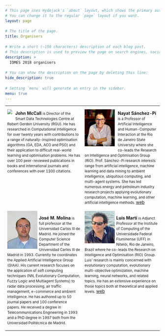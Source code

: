 ```yaml
---
# This page uses Hydejack's `about` layout, which shows the primary author's picture and about text at the top.
# You can change it to the regular `page` layout if you want.
layout: page

# The title of the page.
title: Organisers

# Write a short (~150 characters) description of each blog post.
# This description is used to preview the page on search engines, social media, etc.
description: >
  IOMES 2018 organisers

# You can show the description on the page by deleting this line:
hide_description: true

# Setting `menu` will generate an entry in the sidebar.
menu: true
---
```


<table>
<tr>
<td width='50%' valign="top">
<img src='http://gecco-2018.sigevo.org/index.html/dl69?display&x=98&y=120'
     style='float:left; vertical-align: text-bottom; margin: 10px 10px 10px 0px;'>
<p style='vertical-align: text-top;'>
<b>John McCall</b> <small>is Director of the Smart Data Technologies Centre at Robert Gordon University (RGU).  He has researched in Computational Intelligence for over twenty years with contributions to a range of naturally-inspired optimisation algorithms (GA, EDA, ACO and PSO) and their application to difficult real-world learning and optimisation problems.  He has over 100 peer-reviewed publications in books and international journals and conferences with over 1300 citations.</small>
</p>
</td>
<td width='50%' valign="top">
<img src='/assets/img/nayat.png' width='98'
     style='float:left; vertical-align: text-bottom; margin: 10px 10px 10px 0px;'>
<p style='vertical-align: text-top;'>
<b>Nayat Sánchez-Pi</b> <small>is a Professor of Artificial Intelligence and Human-Computer Interaction at the Rio de Janeiro State University where she co-leads the Research on Intelligence and Optimisation Group (RIO). Prof. Sánchez-Pi research interests range from artificial intelligence, machine learning and data mining to ambient intelligence, ubiquitous computing, and multi-agent systems. She has led numerous energy and petroleum industry research projects applying evolutionary computation, machine learning, and other artificial intelligence methods.
</small> <a href='http://www.nayatsanchezpi.com'>web</a>
</p>
</td>
</tr>
<tr>
<td width='50%' valign="top">
<img src='/assets/img/molina.png' width='98'
     style='float:left; vertical-align: top; margin-right: 5px;'>
<p style='vertical-align: top;'>
<b>José M. Molina</b> <small>is full professor at the Universidad Carlos III de Madrid. He joined the Computer Science Department of the Universidad Carlos III de Madrid in 1993. Currently he coordinates the Applied Artificial Intelligence Group (GIAA). His current research focuses on the application of soft computing techniques (NN, Evolutionary Computation, Fuzzy Logic and Multiagent Systems) to radar data processing, air traffic management, e-commerce and ambient intelligence. He has authored up to 50 journal papers and 100 conference papers. He received a degree in Telecommunications Engineering in 1993 and a PhD degree in 1997 both from the Universidad Politécnica de Madrid.</small>
</p>
</td>
<td width='50%' valign="top">
<img src='/assets/img/lm.jpg' width='98'
     style='float:left; vertical-align: top; margin-right: 5px;'>
<p style='vertical-align: top;'>
<b>Luis Martí</b> <small>is Adjunct Professor at the Institute of Computing of the Universidade Federal Fluminense (UFF) in Niterói, Rio de Janeiro, Brazil where he co-leads the Research on Intelligence and Optimisation (RIO) Group. Luis' research is mainly concerned with evolutionary computation, evolutionary multi-objective optimization, machine learning, neural networks, and related topics. He has an extensive experience on those topics both at theoretical and applied levels.
</small> <a href='http://lmarti.com'>web</a></p>
</td>
</tr>
</table>
